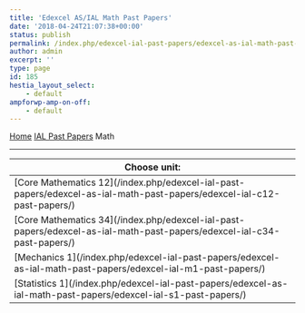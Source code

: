 ```yaml
---
title: 'Edexcel AS/IAL Math Past Papers'
date: '2018-04-24T21:07:38+00:00'
status: publish
permalink: /index.php/edexcel-ial-past-papers/edexcel-as-ial-math-past-papers
author: admin
excerpt: ''
type: page
id: 185
hestia_layout_select:
    - default
ampforwp-amp-on-off:
    - default
---
```

[Home](/)  [IAL Past Papers](http://shawonnotes.com/index.php/edexcel-ial-past-papers/)  Math

- - - - - -

<table class="table" style="width:100%"><thead><tr><th>Choose unit:</th></tr></thead><tbody><tr><td>[Core Mathematics 12](/index.php/edexcel-ial-past-papers/edexcel-as-ial-math-past-papers/edexcel-ial-c12-past-papers/)</td></tr><tr><td>[Core Mathematics 34](/index.php/edexcel-ial-past-papers/edexcel-as-ial-math-past-papers/edexcel-ial-c34-past-papers/)</td></tr><tr><td>[Mechanics 1](/index.php/edexcel-ial-past-papers/edexcel-as-ial-math-past-papers/edexcel-ial-m1-past-papers/)</td></tr><tr><td>[Statistics 1](/index.php/edexcel-ial-past-papers/edexcel-as-ial-math-past-papers/edexcel-ial-s1-past-papers/)</td></tr></tbody></table>